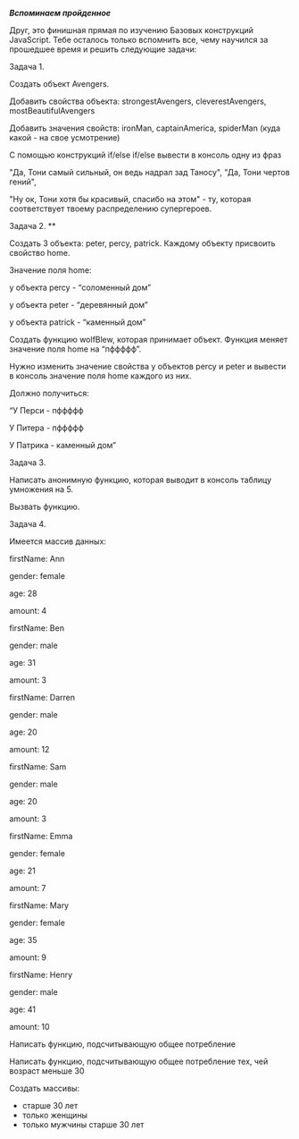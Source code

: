 ***Вспоминаем пройденное***

Друг, это финишная прямая по изучению Базовых конструкций JavaScript. Тебе осталось только вспомнить все, чему научился за прошедшее время и решить следующие задачи:

Задача 1.

Создать объект Avengers.

Добавить свойства объекта: strongestAvengers, cleverestAvengers, mostBeautifulAvengers

Добавить значения свойств: ironMan, captainAmerica, spiderMan (куда какой - на свое усмотрение)

С помощью конструкций if/else if/else вывести в консоль одну из фраз

"Да, Тони самый сильный, он ведь надрал зад Таносу", "Да, Тони чертов гений",

"Ну ок, Тони хотя бы красивый, спасибо на этом" - ту, которая соответствует твоему распределению супергероев.

Задача 2. **

Создать 3 объекта: peter, percy, patrick. Каждому объекту присвоить свойство home.

Значение поля home:

у объекта percy - “соломенный дом”

у объекта peter - “деревянный дом”

у объекта patrick - “каменный дом”

Создать функцию wolfBlew, которая принимает объект. Функция меняет значение поля home на “пффффф”.

Нужно изменить значение свойства у объектов percy и peter и вывести в консоль значение поля home каждого из них.

Должно получиться:

“У Перси - пффффф

У Питера - пффффф

У Патрика - каменный дом”

Задача 3.

Написать анонимную функцию, которая выводит в консоль таблицу умножения на 5.

Вызвать функцию.

Задача 4.

Имеется массив данных:

firstName: Ann

gender: female

age: 28

amount: 4

firstName: Ben

gender: male

age: 31

amount: 3

firstName: Darren

gender: male

age: 20

amount: 12

firstName: Sam

gender: male

age: 20

amount: 3

firstName: Emma

gender: female

age: 21

amount: 7

firstName: Mary

gender: female

age: 35

amount: 9

firstName: Henry

gender: male

age: 41

amount: 10

Написать функцию, подсчитывающую общее потребление

Написать функцию, подсчитывающую общее потребление тех, чей возраст меньше 30

Создать массивы:

+ старше 30 лет
+ только женщины
+ только мужчины старше 30 лет
